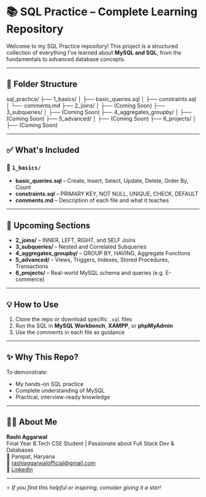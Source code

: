 # 📚 SQL Practice – Complete Learning Repository

Welcome to my SQL Practice repository! This project is a structured collection of everything I’ve learned about **MySQL and SQL**, from the fundamentals to advanced database concepts.

---

## 📂 Folder Structure

sql_practice/
├── 1_basics/
│ ├── basic_queries.sql
│ ├── constraints.sql
│ └── comments.md
├── 2_joins/
│ ├── (Coming Soon)
├── 3_subqueries/
│ ├── (Coming Soon)
├── 4_aggregates_groupby/
│ ├── (Coming Soon)
├── 5_advanced/
│ ├── (Coming Soon)
├── 6_projects/
│ ├── (Coming Soon)


---

## ✅ What's Included

### 🔹 `1_basics/`
- **basic_queries.sql** – Create, Insert, Select, Update, Delete, Order By, Count
- **constraints.sql** – PRIMARY KEY, NOT NULL, UNIQUE, CHECK, DEFAULT
- **comments.md** – Description of each file and what it teaches

---

## 🚀 Upcoming Sections

- **2_joins/** – INNER, LEFT, RIGHT, and SELF Joins
- **3_subqueries/** – Nested and Correlated Subqueries
- **4_aggregates_groupby/** – GROUP BY, HAVING, Aggregate Functions
- **5_advanced/** – Views, Triggers, Indexes, Stored Procedures, Transactions
- **6_projects/** – Real-world MySQL schema and queries (e.g. E-commerce)

---

## 💡 How to Use

1. Clone the repo or download specific `.sql` files
2. Run the SQL in **MySQL Workbench**, **XAMPP**, or **phpMyAdmin**
3. Use the comments in each file as guidance

---

## ✨ Why This Repo?

To demonstrate:
- My hands-on SQL practice
- Complete understanding of MySQL
- Practical, interview-ready knowledge

---

## 🙋‍♀️ About Me

**Rashi Aggarwal**  
Final Year B.Tech CSE Student | Passionate about Full Stack Dev & Databases  
📍 Panipat, Haryana  
📧 rashiaggarwalofficial@gmail.com  
🔗 [LinkedIn](https://www.linkedin.com/in/rashiaggarwal06)

---

⭐️ *If you find this helpful or inspiring, consider giving it a star!*
